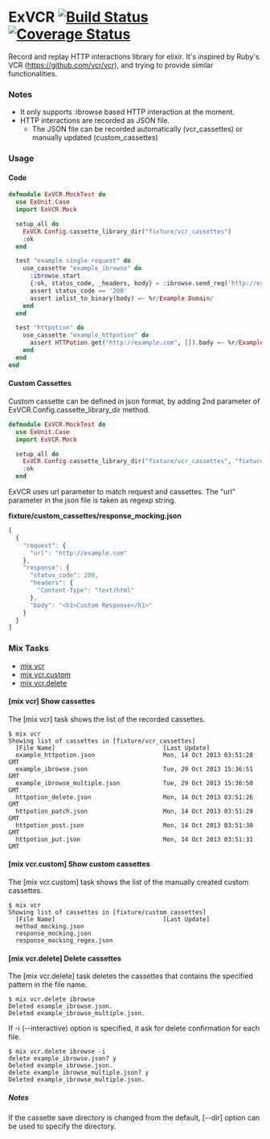 # ExVCR [![Build Status](https://secure.travis-ci.org/parroty/exvcr.png?branch=master "Build Status")](http://travis-ci.org/parroty/exvcr) [![Coverage Status](https://coveralls.io/repos/parroty/exvcr/badge.png?branch=master)](https://coveralls.io/r/parroty/exvcr?branch=master)


Record and replay HTTP interactions library for elixir.
It's inspired by Ruby's VCR (https://github.com/vcr/vcr), and trying to provide similar functionalities.

### Notes

- It only supports :ibrowse based HTTP interaction at the moment.
- HTTP interactions are recorded as JSON file.
    - The JSON file can be recorded automatically (vcr_cassettes) or manually updated (custom_cassettes)


### Usage
#### Code

```Elixir
defmodule ExVCR.MockTest do
  use ExUnit.Case
  import ExVCR.Mock

  setup_all do
    ExVCR.Config.cassette_library_dir("fixture/vcr_cassettes")
    :ok
  end

  test "example single request" do
    use_cassette "example_ibrowse" do
      :ibrowse.start
      {:ok, status_code, _headers, body} = :ibrowse.send_req('http://example.com', [], :get)
      assert status_code == '200'
      assert iolist_to_binary(body) =~ %r/Example Domain/
    end
  end

  test "httpotion" do
    use_cassette "example_httpotion" do
      assert HTTPotion.get("http://example.com", []).body =~ %r/Example Domain/
    end
  end
end
```

#### Custom Cassettes
Custom cassette can be defined in json format, by adding 2nd parameter of ExVCR.Config.cassette_library_dir method.

```Elixir
defmodule ExVCR.MockTest do
  use ExUnit.Case
  import ExVCR.Mock

  setup_all do
    ExVCR.Config.cassette_library_dir("fixture/vcr_cassettes", "fixture/custom_cassettes")
    :ok
  end
```

ExVCR uses url parameter to match request and cassettes. The "url" parameter in the json file is taken as regexp string.

**fixture/custom_cassettes/response_mocking.json**
```javascript
[
  {
    "request": {
      "url": "http://example.com"
    },
    "response": {
      "status_code": 200,
      "headers": {
        "Content-Type": "text/html"
      },
      "body": "<h1>Custom Response</h1>"
    }
  }
]
```

### Mix Tasks
- [mix vcr](#mix-vcr-show-cassettes)
- [mix vcr.custom](#mix-vcr-show-cassettes)
- [mix vcr.delete](#mix-vcrdelete-delete-cassettes)

#### [mix vcr] Show cassettes
The [mix vcr] task shows the list of the recorded cassettes.
```Shell
$ mix vcr
Showing list of cassettes in [fixture/vcr_cassettes]
  [File Name]                              [Last Update]
  example_httpotion.json                   Mon, 14 Oct 2013 03:51:28 GMT
  example_ibrowse.json                     Tue, 29 Oct 2013 15:36:51 GMT
  example_ibrowse_multiple.json            Tue, 29 Oct 2013 15:36:50 GMT
  httpotion_delete.json                    Mon, 14 Oct 2013 03:51:26 GMT
  httpotion_patch.json                     Mon, 14 Oct 2013 03:51:29 GMT
  httpotion_post.json                      Mon, 14 Oct 2013 03:51:30 GMT
  httpotion_put.json                       Mon, 14 Oct 2013 03:51:31 GMT
```

#### [mix vcr.custom] Show custom cassettes
The [mix vcr.custom] task shows the list of the manually created custom cassettes.
```Shell
$ mix vcr
Showing list of cassettes in [fixture/custom_cassettes]
  [File Name]                              [Last Update]
  method_mocking.json
  response_mocking.json
  response_mocking_regex.json
```


#### [mix vcr.delete] Delete cassettes
The [mix vcr.delete] task deletes the cassettes that contains the specified pattern in the file name.
```Shell
$ mix vcr.delete ibrowse
Deleted example_ibrowse.json.
Deleted example_ibrowse_multiple.json.
```

If -i (--interactive) option is specified, it ask for delete confirmation for each file.
```Shell
$ mix vcr.delete ibrowse -i
delete example_ibrowse.json? y
Deleted example_ibrowse.json.
delete example_ibrowse_multiple.json? y
Deleted example_ibrowse_multiple.json.
```

##### Notes
If the cassette save directory is changed from the default, [--dir] option can be used to specify the directory.